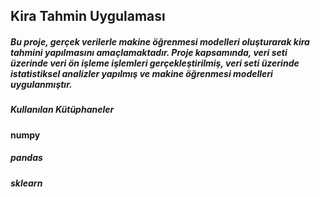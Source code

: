 ## Kira Tahmin Uygulaması
##### Bu proje, gerçek verilerle makine öğrenmesi modelleri oluşturarak kira tahmini yapılmasını amaçlamaktadır. Proje kapsamında, veri seti üzerinde veri ön işleme işlemleri gerçekleştirilmiş, veri seti üzerinde istatistiksel analizler yapılmış ve makine öğrenmesi modelleri uygulanmıştır.

##### Kullanılan Kütüphaneler
#### numpy
##### pandas
##### sklearn

